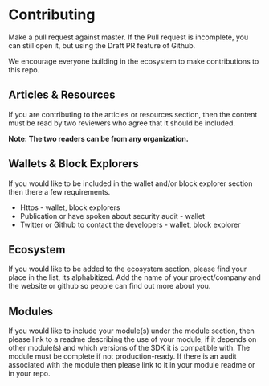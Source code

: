 # Contributing

Make a pull request against master. If the Pull request is incomplete, you can still open it, but using the Draft PR feature of Github.

We encourage everyone building in the ecosystem to make contributions to this repo.

## Articles & Resources

If you are contributing to the articles or resources section, then the content must be read by two reviewers who agree that it should be included.

**Note: The two readers can be from any organization.**

## Wallets & Block Explorers

If you would like to be included in the wallet and/or block explorer section then there a few requirements.

- Https - wallet, block explorers
- Publication or have spoken about security audit - wallet
- Twitter or Github to contact the developers - wallet, block explorer

## Ecosystem

If you would like to be added to the ecosystem section, please find your place in the list, its alphabitized.
Add the name of your project/company and the website or github so people can find out more about you.

## Modules

If you would like to include your module(s) under the module section, then please link to a readme describing the use of your module, if it depends on other module(s) and which versions of the SDK it is compatible with. The module must be complete if not production-ready. If there is an audit associated with the module then please link to it in your module readme or in your repo.
